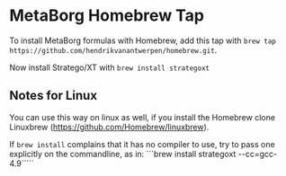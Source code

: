 # MetaBorg Homebrew Tap

To install MetaBorg formulas with Homebrew, add this tap with
```brew tap https://github.com/hendrikvanantwerpen/homebrew.git```.

Now install Stratego/XT with
```brew install strategoxt```

## Notes for Linux

You can use this way on linux as well, if you install the Homebrew
clone Linuxbrew (https://github.com/Homebrew/linuxbrew).

If `brew install` complains that it has no compiler to use, try to
pass one explicitly on the commandline, as in:
```brew install strategoxt --cc=gcc-4.9`````
